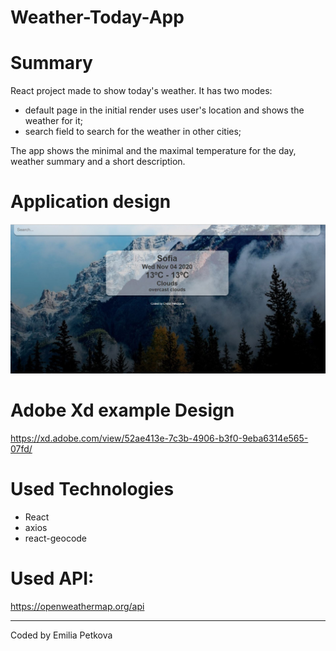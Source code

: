 # Weather-Today-App

# Summary
React project made to show today's weather. It has two modes: 
  - default page in the initial render uses user's location and shows the weather for it;
  - search field to search for the weather in other cities;
  
The app shows the minimal and the maximal temperature for the day, weather summary and a short description. 

# Application design

![Screenshot](Capture.JPG)

# Adobe Xd example Design

https://xd.adobe.com/view/52ae413e-7c3b-4906-b3f0-9eba6314e565-07fd/

# Used Technologies
  - React
  - axios
  - react-geocode
  
# Used API: 
https://openweathermap.org/api

***

Coded by Emilia Petkova
